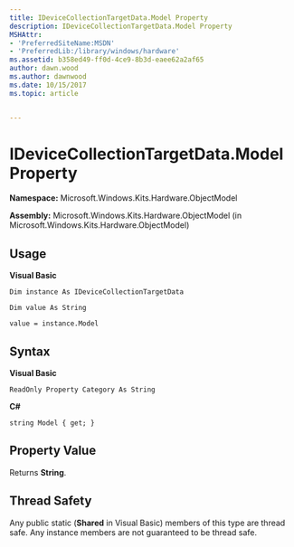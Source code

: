 ```yaml
---
title: IDeviceCollectionTargetData.Model Property
description: IDeviceCollectionTargetData.Model Property
MSHAttr:
- 'PreferredSiteName:MSDN'
- 'PreferredLib:/library/windows/hardware'
ms.assetid: b358ed49-ff0d-4ce9-8b3d-eaee62a2af65
author: dawn.wood
ms.author: dawnwood
ms.date: 10/15/2017
ms.topic: article


---
```


# IDeviceCollectionTargetData.Model Property


**Namespace:** Microsoft.Windows.Kits.Hardware.ObjectModel

**Assembly:** Microsoft.Windows.Kits.Hardware.ObjectModel (in Microsoft.Windows.Kits.Hardware.ObjectModel)

## <span id="Usage"></span><span id="usage"></span><span id="USAGE"></span>Usage


**Visual Basic**

`Dim instance As IDeviceCollectionTargetData`

`Dim value As String`

`value = instance.Model`

## <span id="Syntax"></span><span id="syntax"></span><span id="SYNTAX"></span>Syntax


**Visual Basic**

`ReadOnly Property Category As String`

**C#**

`string Model { get; }`

## <span id="Property_Value"></span><span id="property_value"></span><span id="PROPERTY_VALUE"></span>Property Value


Returns **String**.

## <span id="Thread_Safety"></span><span id="thread_safety"></span><span id="THREAD_SAFETY"></span>Thread Safety


Any public static (**Shared** in Visual Basic) members of this type are thread safe. Any instance members are not guaranteed to be thread safe.

 

 






